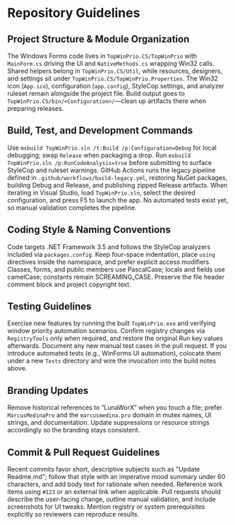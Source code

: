 # Repository Guidelines

## Project Structure & Module Organization
The Windows Forms code lives in `TopWinPrio.CS/TopWinPrio` with `MainForm.cs` driving the UI and `NativeMethods.cs` wrapping Win32 calls. Shared helpers belong in `TopWinPrio.CS/Util`, while resources, designers, and settings sit under `TopWinPrio.CS/TopWinPrio.Properties`. The Win32 icon (`App.ico`), configuration (`app.config`), StyleCop settings, and analyzer ruleset remain alongside the project file. Build output goes to `TopWinPrio.CS/bin/<Configuration>/`—clean up artifacts there when preparing releases.

## Build, Test, and Development Commands
Use `msbuild TopWinPrio.sln /t:Build /p:Configuration=Debug` for local debugging; swap `Release` when packaging a drop. Run `msbuild TopWinPrio.sln /p:RunCodeAnalysis=true` before submitting to surface StyleCop and ruleset warnings. GitHub Actions runs the legacy pipeline defined in `.github/workflows/build-legacy.yml`, restoring NuGet packages, building Debug and Release, and publishing zipped Release artifacts. When iterating in Visual Studio, load `TopWinPrio.sln`, select the desired configuration, and press F5 to launch the app. No automated tests exist yet, so manual validation completes the pipeline.

## Coding Style & Naming Conventions
Code targets .NET Framework 3.5 and follows the StyleCop analyzers included via `packages.config`. Keep four-space indentation, place `using` directives inside the namespace, and prefer explicit access modifiers. Classes, forms, and public members use PascalCase; locals and fields use camelCase; constants remain SCREAMING_CASE. Preserve the file header comment block and project copyright text.

## Testing Guidelines
Exercise new features by running the built `TopWinPrio.exe` and verifying window priority automation scenarios. Confirm registry changes via `RegistryTools` only when required, and restore the original Run key values afterwards. Document any new manual test cases in the pull request. If you introduce automated tests (e.g., WinForms UI automation), colocate them under a new `Tests` directory and wire the invocation into the build notes above.

## Branding Updates
Remove historical references to “LunaWorX” when you touch a file; prefer `MarcusMedinaPro` and the `marcusmedina.pro` domain in mutex names, UI strings, and documentation. Update suppressions or resource strings accordingly so the branding stays consistent.

## Commit & Pull Request Guidelines
Recent commits favor short, descriptive subjects such as "Update Readme.md"; follow that style with an imperative mood summary under 60 characters, and add body text for rationale when needed. Reference work items using `#123` or an external link when applicable. Pull requests should describe the user-facing change, outline manual validation, and include screenshots for UI tweaks. Mention registry or system prerequisites explicitly so reviewers can reproduce results.
